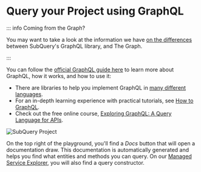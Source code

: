 # Query your Project using GraphQL

::: info Coming from the Graph?

You may want to take a look at the information we have [on the differences](../build/graph-migration.md#graphql-query-differences) between SubQuery's GraphQL library, and The Graph.

:::

You can follow the [official GraphQL guide here](https://graphql.org/learn/) to learn more about GraphQL, how it works, and how to use it:

- There are libraries to help you implement GraphQL in [many different languages](https://graphql.org/code/).
- For an in-depth learning experience with practical tutorials, see [How to GraphQL](https://www.howtographql.com/).
- Check out the free online course, [Exploring GraphQL: A Query Language for APIs](https://www.edx.org/course/exploring-graphql-a-query-language-for-apis).

![SubQuery Project](/assets/img/query.png)

On the top right of the playground, you'll find a _Docs_ button that will open a documentation draw. This documentation is automatically generated and helps you find what entities and methods you can query. On our [Managed Service Explorer](https://explorer.subquery.network/), you will also find a query constructor.
